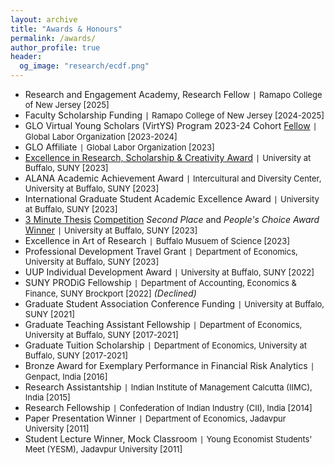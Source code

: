 ```yaml
---
layout: archive
title: "Awards & Honours"
permalink: /awards/
author_profile: true
header:
  og_image: "research/ecdf.png"
---
```

- Research and Engagement Academy, Research Fellow `|` <span style="font-size:13px;"> Ramapo College of New Jersey [2025]</span>
- Faculty Scholarship Funding `|` <span style="font-size:13px;"> Ramapo College of New Jersey [2024-2025]</span>
- GLO Virtual Young Scholars (VirtYS) Program 2023-24 Cohort [Fellow](https://glabor.org/user/sandipab/) `|` <span style="font-size:13px;"> Global Labor Organization [2023-2024]</span>
- GLO Affiliate `|` <span style="font-size:13px;"> Global Labor Organization [2023]</span>
- [Excellence in Research, Scholarship & Creativity Award](https://www.buffalo.edu/celebration-of-academic-excellence/StudentExcellence/PreviousStudentExcellence/ub-awards/ub-excellence-in-research--scholarship-and-creativity.html) `|` <span style="font-size:13px;"> University at Buffalo, SUNY [2023]</span>
- ALANA Academic Achievement Award `|` <span style="font-size:13px;"> Intercultural and Diversity Center, University at Buffalo, SUNY [2023]</span>
- International Graduate Student Academic Excellence Award `|` <span style="font-size:13px;"> University at Buffalo, SUNY [2023]</span>
- [3 Minute Thesis](https://www.buffalo.edu/ubnow/stories/2023/02/3mt.html) [Competition](https://www.buffalo.edu/ubnow/ub-seen/photos/2023/03/3MT-winners.html) *Second Place* and *People's Choice Award* [Winner](https://www.buffalo.edu/three-minute-thesis/past/2023.html) `|` <span style="font-size:13px;"> University at Buffalo, SUNY [2023]</span> 
- Excellence in Art of Research `|` <span style="font-size:13px;"> Buffalo Musuem of Science [2023]</span>
- Professional Development Travel Grant `|` <span style="font-size:13px;"> Department of Economics, University at Buffalo, SUNY [2023]</span>
- UUP Individual Development Award `|` <span style="font-size:13px;"> University at Buffalo, SUNY [2022]</span>
- SUNY PRODiG Fellowship `|` <span style="font-size:13px;"> Department of Accounting, Economics & Finance, SUNY Brockport [2022]</span> *(Declined)*
- Graduate Student Association Conference Funding `|` <span style="font-size:13px;"> University at Buffalo, SUNY [2021]</span>
- Graduate Teaching Assistant Fellowship `|` <span style="font-size:13px;"> Department of Economics, University at Buffalo, SUNY [2017-2021]</span>
- Graduate Tuition Scholarship `|` <span style="font-size:13px;"> Department of Economics, University at Buffalo, SUNY [2017-2021]</span>
- Bronze Award for Exemplary Performance in Financial Risk Analytics `|` <span style="font-size:13px;">Genpact, India [2016]</span>
- Research Assistantship `|` <span style="font-size:13px;">Indian Institute of Management Calcutta (IIMC), India [2015]</span>
- Research Fellowship `|` <span style="font-size:13px;">Confederation of Indian Industry (CII), India [2014]</span>
- Paper Presentation Winner `|` <span style="font-size:13px;">Department of Economics, Jadavpur University [2011]</span>
- Student Lecture Winner, Mock Classroom `|` <span style="font-size:13px;">Young Economist Students' Meet (YESM), Jadavpur University [2011]</span>
